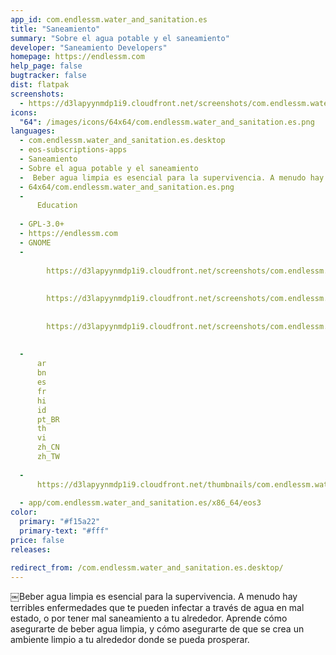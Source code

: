 ```yaml
---
app_id: com.endlessm.water_and_sanitation.es
title: "Saneamiento"
summary: "Sobre el agua potable y el saneamiento"
developer: "Saneamiento Developers"
homepage: https://endlessm.com
help_page: false
bugtracker: false
dist: flatpak
screenshots:
  - https://d3lapyynmdp1i9.cloudfront.net/screenshots/com.endlessm.water_and_sanitation.es/C/com.endlessm.water_and_sanitation.es-screenshot1.jpg
icons:
  "64": /images/icons/64x64/com.endlessm.water_and_sanitation.es.png
languages:
  - com.endlessm.water_and_sanitation.es.desktop
  - eos-subscriptions-apps
  - Saneamiento
  - Sobre el agua potable y el saneamiento
  - ￼Beber agua limpia es esencial para la supervivencia. A menudo hay terribles enfermedades que te pueden infectar a través de agua en mal estado, o por tener mal saneamiento a tu alrededor. Aprende cómo asegurarte de beber agua limpia, y cómo asegurarte de que se crea un ambiente limpio a tu alrededor donde se pueda prosperar.
  - 64x64/com.endlessm.water_and_sanitation.es.png
  - 
      Education
    
  - GPL-3.0+
  - https://endlessm.com
  - GNOME
  - 
      
        https://d3lapyynmdp1i9.cloudfront.net/screenshots/com.endlessm.water_and_sanitation.es/C/com.endlessm.water_and_sanitation.es-screenshot1.jpg
      
      
        https://d3lapyynmdp1i9.cloudfront.net/screenshots/com.endlessm.water_and_sanitation.es/C/com.endlessm.water_and_sanitation.es-screenshot2.jpg
      
      
        https://d3lapyynmdp1i9.cloudfront.net/screenshots/com.endlessm.water_and_sanitation.es/C/com.endlessm.water_and_sanitation.es-screenshot3.jpg
      
    
  - 
      ar
      bn
      es
      fr
      hi
      id
      pt_BR
      th
      vi
      zh_CN
      zh_TW
    
  - 
      https://d3lapyynmdp1i9.cloudfront.net/thumbnails/com.endlessm.water_and_sanitation.es/com.endlessm.water_and_sanitation.es-thumb.jpg
    
  - app/com.endlessm.water_and_sanitation.es/x86_64/eos3
color:
  primary: "#f15a22"
  primary-text: "#fff"
price: false
releases:

redirect_from: /com.endlessm.water_and_sanitation.es.desktop/
---
```


<p>￼Beber agua limpia es esencial para la supervivencia. A menudo hay terribles enfermedades que te pueden infectar a través de agua en mal estado, o por tener mal saneamiento a tu alrededor. Aprende cómo asegurarte de beber agua limpia, y cómo asegurarte de que se crea un ambiente limpio a tu alrededor donde se pueda prosperar.</p>